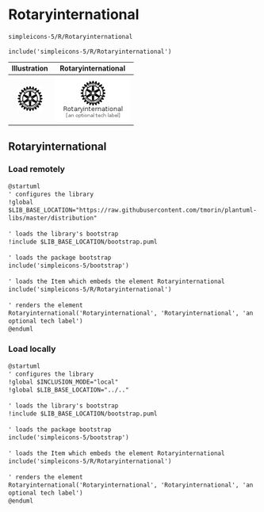 # Rotaryinternational


```text
simpleicons-5/R/Rotaryinternational
```

```text
include('simpleicons-5/R/Rotaryinternational')
```



| Illustration | Rotaryinternational |
| :---: | :---: |
| ![illustration for Illustration](../../simpleicons-5/R/Rotaryinternational.png) | ![illustration for Rotaryinternational](../../simpleicons-5/R/Rotaryinternational.Local.png) |




## Rotaryinternational

### Load remotely
```plantuml
@startuml
' configures the library
!global $LIB_BASE_LOCATION="https://raw.githubusercontent.com/tmorin/plantuml-libs/master/distribution"

' loads the library's bootstrap
!include $LIB_BASE_LOCATION/bootstrap.puml

' loads the package bootstrap
include('simpleicons-5/bootstrap')

' loads the Item which embeds the element Rotaryinternational
include('simpleicons-5/R/Rotaryinternational')

' renders the element
Rotaryinternational('Rotaryinternational', 'Rotaryinternational', 'an optional tech label')
@enduml
```

### Load locally
```plantuml
@startuml
' configures the library
!global $INCLUSION_MODE="local"
!global $LIB_BASE_LOCATION="../.."

' loads the library's bootstrap
!include $LIB_BASE_LOCATION/bootstrap.puml

' loads the package bootstrap
include('simpleicons-5/bootstrap')

' loads the Item which embeds the element Rotaryinternational
include('simpleicons-5/R/Rotaryinternational')

' renders the element
Rotaryinternational('Rotaryinternational', 'Rotaryinternational', 'an optional tech label')
@enduml
```

